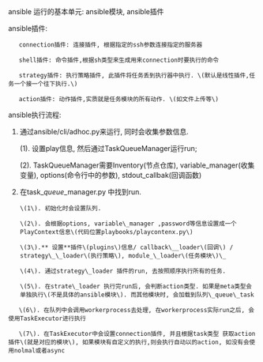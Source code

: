 ansible 运行的基本单元: ansible模块, ansible插件

ansible插件:

```
   connection插件: 连接插件, 根据指定的ssh参数连接指定的服务器

   shell插件: 命令插件,根据sh类型来生成用来connection时要执行的命令

   strategy插件: 执行策略插件, 此插件将任务丢到执行器中执行. \(默认是线性插件,任务一个接一个往下执行.\)

   action插件: 动作插件,实质就是任务模块的所有动作. \(如文件上传等\)
```

ansible执行流程:

1. 通过ansible/cli/adhoc.py来运行, 同时会收集参数信息.

   \(1\). 设置play信息, 然后通过TaskQueueManager运行run;

   \(2\). TaskQueueManager需要Inventory\(节点仓库\), variable\_manager\(收集变量\), options\(命令行中的参数\), stdout\_callbak\(回调函数\)

2. 在task\__queue_\_manager.py 中找到run.

       \(1\). 初始化时会设置队列.

       \(2\). 会根据options, variable\_manager ,password等信息设置成一个PlayContext信息\(代码位置playbooks/playcontenx.py\)

       \(3\).** 设置**插件\(plugins\)信息/ callback\__loader\(回调\) / strategy\_\_loader\(执行策略\), module_\_loader\(任务模块\)\_

       \(4\). 通过strategy\_loader 插件的run, 去按照顺序执行所有的任务.

       \(5\). 在strate\_loader 执行完run后, 会判断action类型. 如果是meta类型会单独执行\(不是具体的ansible模块\). 而其他模块时, 会加载到队列\_queue\_task

```
   \(6\). 在队列中会调用workerprocess去处理, 在workerprocess实际run之后, 会使用TaskExecutor进行执行

   \(7\). 在TaskExecutor中会设置connection插件, 并且根据task类型 获取action插件\(就是对应的模块\), 如果模块有自定义的执行,则会执行自动以的action, 如没有会使用nolmal或者async
```



